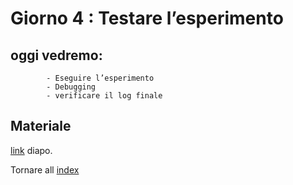 # Giorno 4 : Testare l’esperimento  
		
## oggi vedremo:
			- Eseguire l’esperimento 
			- Debugging
			- verificare il log finale


## Materiale

[link](https://docs.google.com/presentation/d/12NvSV83Ra4ompUqjLzTo_yHrYXiaet00wvjw9M8RHSw/edit#slide=id.gfb6b507fcf_1_74) diapo.

Tornare all [index](index.md)
